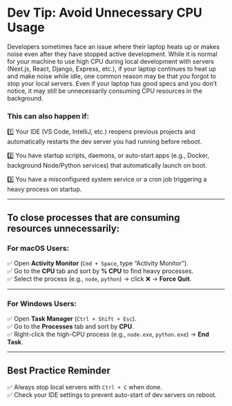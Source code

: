 # Dev Tip: Avoid Unnecessary CPU Usage

Developers sometimes face an issue where their laptop heats up or makes noise even after they have stopped active development. While it is normal for your machine to use high CPU during local development with servers (Next.js, React, Django, Express, etc.), if your laptop continues to heat up and make noise while idle, one common reason may be that you forgot to stop your local servers. Even if your laptop has good specs and you don’t notice, it may still be unnecessarily consuming CPU resources in the background.

### This can also happen if:
1️⃣ Your IDE (VS Code, IntelliJ, etc.) reopens previous projects and automatically restarts the dev server you had running before reboot.

2️⃣ You have startup scripts, daemons, or auto-start apps (e.g., Docker, background Node/Python services) that automatically launch on boot.

3️⃣ You have a misconfigured system service or a cron job triggering a heavy process on startup.

---

## To close processes that are consuming resources unnecessarily:

### For macOS Users:
✅ Open **Activity Monitor** (`Cmd + Space`, type “Activity Monitor”).  
✅ Go to the **CPU** tab and sort by **% CPU** to find heavy processes.  
✅ Select the process (e.g., `node`, `python`) → click ❌ → **Force Quit**.

---

### For Windows Users:
✅ Open **Task Manager** (`Ctrl + Shift + Esc`).  
✅ Go to the **Processes** tab and sort by **CPU**.  
✅ Right-click the high-CPU process (e.g., `node.exe`, `python.exe`) → **End Task**.

---

## Best Practice Reminder

✅ Always stop local servers with `Ctrl + C` when done.  
✅ Check your IDE settings to prevent auto-start of dev servers on reboot.
